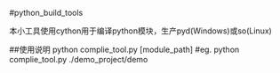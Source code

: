 #python_build_tools

本小工具使用cython用于编译python模块，生产pyd(Windows)或so(Linux)

##使用说明
	python complie_tool.py [module_path]
	#eg.
	python complie_tool.py ./demo_project/demo

